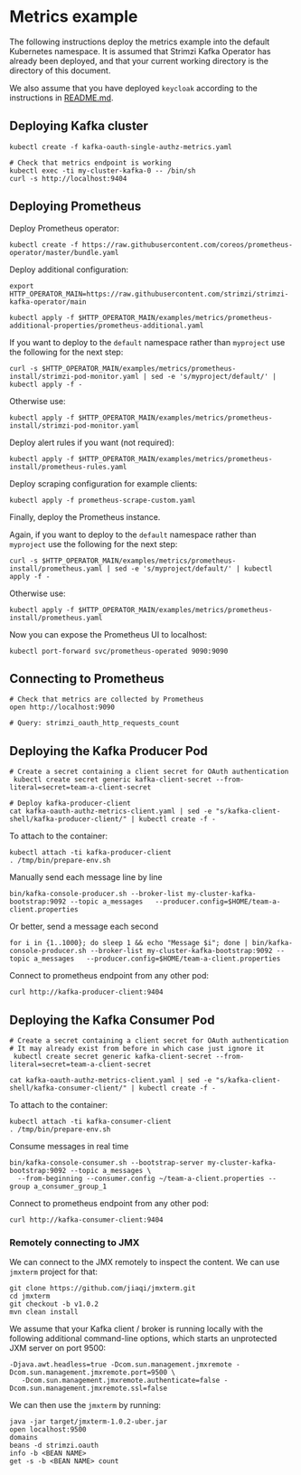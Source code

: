 Metrics example
===============

The following instructions deploy the metrics example into the default Kubernetes namespace.
It is assumed that Strimzi Kafka Operator has already been deployed, and that your current working directory is the directory 
of this document.

We also assume that you have deployed `keycloak` according to the instructions in [README.md](README.md#deploying-the-postgres-and-keycloak-that-stores-state-to-postgres).


Deploying Kafka cluster
-----------------------

    kubectl create -f kafka-oauth-single-authz-metrics.yaml

    # Check that metrics endpoint is working
    kubectl exec -ti my-cluster-kafka-0 -- /bin/sh
    curl -s http://localhost:9404


Deploying Prometheus
--------------------

Deploy Prometheus operator:

    kubectl create -f https://raw.githubusercontent.com/coreos/prometheus-operator/master/bundle.yaml

Deploy additional configuration:

    export HTTP_OPERATOR_MAIN=https://raw.githubusercontent.com/strimzi/strimzi-kafka-operator/main

    kubectl apply -f $HTTP_OPERATOR_MAIN/examples/metrics/prometheus-additional-properties/prometheus-additional.yaml

If you want to deploy to the `default` namespace rather than `myproject` use the following for the next step:

    curl -s $HTTP_OPERATOR_MAIN/examples/metrics/prometheus-install/strimzi-pod-monitor.yaml | sed -e 's/myproject/default/' | kubectl apply -f -

Otherwise use:

    kubectl apply -f $HTTP_OPERATOR_MAIN/examples/metrics/prometheus-install/strimzi-pod-monitor.yaml

Deploy alert rules if you want (not required):

    kubectl apply -f $HTTP_OPERATOR_MAIN/examples/metrics/prometheus-install/prometheus-rules.yaml

Deploy scraping configuration for example clients:

    kubectl apply -f prometheus-scrape-custom.yaml

Finally, deploy the Prometheus instance.

Again, if you want to deploy to the `default` namespace rather than `myproject` use the following for the next step:

    curl -s $HTTP_OPERATOR_MAIN/examples/metrics/prometheus-install/prometheus.yaml | sed -e 's/myproject/default/' | kubectl apply -f -

Otherwise use:

    kubectl apply -f $HTTP_OPERATOR_MAIN/examples/metrics/prometheus-install/prometheus.yaml

Now you can expose the Prometheus UI to localhost:

    kubectl port-forward svc/prometheus-operated 9090:9090


Connecting to Prometheus
------------------------

    # Check that metrics are collected by Prometheus
    open http://localhost:9090

    # Query: strimzi_oauth_http_requests_count 


Deploying the Kafka Producer Pod
--------------------------------

    # Create a secret containing a client secret for OAuth authentication
     kubectl create secret generic kafka-client-secret --from-literal=secret=team-a-client-secret

    # Deploy kafka-producer-client
    cat kafka-oauth-authz-metrics-client.yaml | sed -e "s/kafka-client-shell/kafka-producer-client/" | kubectl create -f -

To attach to the container:

    kubectl attach -ti kafka-producer-client
    . /tmp/bin/prepare-env.sh

Manually send each message line by line

    bin/kafka-console-producer.sh --broker-list my-cluster-kafka-bootstrap:9092 --topic a_messages   --producer.config=$HOME/team-a-client.properties

Or better, send a message each second

    for i in {1..1000}; do sleep 1 && echo "Message $i"; done | bin/kafka-console-producer.sh --broker-list my-cluster-kafka-bootstrap:9092 --topic a_messages   --producer.config=$HOME/team-a-client.properties

Connect to prometheus endpoint from any other pod:

    curl http://kafka-producer-client:9404


Deploying the Kafka Consumer Pod
--------------------------------

    # Create a secret containing a client secret for OAuth authentication
    # It may already exist from before in which case just ignore it
     kubectl create secret generic kafka-client-secret --from-literal=secret=team-a-client-secret

    cat kafka-oauth-authz-metrics-client.yaml | sed -e "s/kafka-client-shell/kafka-consumer-client/" | kubectl create -f -

To attach to the container:

    kubectl attach -ti kafka-consumer-client
    . /tmp/bin/prepare-env.sh

Consume messages in real time

    bin/kafka-console-consumer.sh --bootstrap-server my-cluster-kafka-bootstrap:9092 --topic a_messages \
      --from-beginning --consumer.config ~/team-a-client.properties --group a_consumer_group_1

Connect to prometheus endpoint from any other pod:

    curl http://kafka-consumer-client:9404


### Remotely connecting to JMX

We can connect to the JMX remotely to inspect the content. We can use `jmxterm` project for that:

```
git clone https://github.com/jiaqi/jmxterm.git
cd jmxterm
git checkout -b v1.0.2
mvn clean install
```

We assume that your Kafka client / broker is running locally with the following additional command-line options, which starts an unprotected JXM server on port 9500:

```
-Djava.awt.headless=true -Dcom.sun.management.jmxremote -Dcom.sun.management.jmxremote.port=9500 \
   -Dcom.sun.management.jmxremote.authenticate=false -Dcom.sun.management.jmxremote.ssl=false
```

We can then use the `jmxterm` by running:

```
java -jar target/jmxterm-1.0.2-uber.jar
open localhost:9500
domains
beans -d strimzi.oauth
info -b <BEAN NAME>
get -s -b <BEAN NAME> count
```
